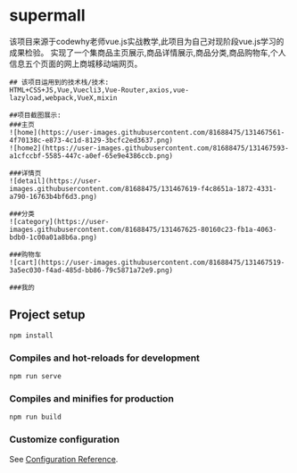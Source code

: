 
# supermall
该项目来源于codewhy老师vue.js实战教学,此项目为自己对现阶段vue.js学习的成果检验。
实现了一个集商品主页展示,商品详情展示,商品分类,商品购物车,个人信息五个页面的网上商城移动端网页。
```
## 该项目运用到的技术栈/技术:
HTML+CSS+JS,Vue,Vuecli3,Vue-Router,axios,vue-lazyload,webpack,VueX,mixin

##项目截图展示:
###主页
![home](https://user-images.githubusercontent.com/81688475/131467561-4f70138c-e873-4c1d-8129-3bcfc2ed3637.png)
![home2](https://user-images.githubusercontent.com/81688475/131467593-a1cfccbf-5585-447c-a0ef-65e9e4386ccb.png)

###详情页
![detail](https://user-images.githubusercontent.com/81688475/131467619-f4c8651a-1872-4331-a790-16763b4bf6d3.png)

###分类
![category](https://user-images.githubusercontent.com/81688475/131467625-80160c23-fb1a-4063-bdb0-1c00a01a8b6a.png)

###购物车
![cart](https://user-images.githubusercontent.com/81688475/131467519-3a5ec030-f4ad-485d-bb86-79c5871a72e9.png)

###我的
```




## Project setup
```
npm install
```

### Compiles and hot-reloads for development
```
npm run serve
```

### Compiles and minifies for production
```
npm run build
```

### Customize configuration
See [Configuration Reference](https://cli.vuejs.org/config/).
